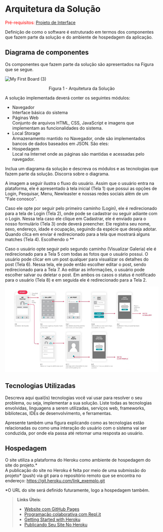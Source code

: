 # Arquitetura da Solução

<span style="color:red">Pré-requisitos: <a href="3-Projeto de Interface.md"> Projeto de Interface</a></span>

Definição de como o software é estruturado em termos dos componentes que fazem parte da solução e do ambiente de hospedagem da aplicação.

## Diagrama de componentes

Os componentes que fazem parte da solução são apresentados na Figura que se segue.

![My First Board (3)](https://user-images.githubusercontent.com/83349744/135545219-b9562b7a-7224-4cfc-b47d-d437e603d634.jpg)

<center>Figura 1 - Arquitetura da Solução</center>



A solução implementada deverá conter os seguintes módulos:
<ul>
  <li>Navegador</li>  Interface básica do sistema 
  <li>Páginas Web</li>  Conjunto de arquivos HTML, CSS, JavaScript e imagens que implementam as funcionalidades do sistema.
  <li>Local Storage</li>  Armazenamento mantido no Navegador, onde são implementados bancos de dados baseados em JSON. São eles: 
  <li>Hospedagem</li>  Local na Internet onde as páginas são mantidas e acessadas pelo navegador. 
  </ul>


Inclua um diagrama da solução e descreva os módulos e as tecnologias que fazem parte da solução. Discorra sobre o diagrama.

A imagem a seguir ilustra o fluxo do usuário. Assim
que o usuário entra na plataforma, ele é apresentado à tela inicial
(Tela 1) que possui as opções de Login, Pesquisar, Menu, Newleaster e nossas redes sociais além de um "Fale conosco".

Caso ele opte por seguir pelo primeiro caminho (Login), ele é
redirecionado para a tela de Login (Tela 2), onde pode
se cadastrar ou seguir adiante com o Login. Nessa tela caso ele clique em Cadastrar, ele é enviado para o nosso formulário (Tela 3) onde deverá preencher. 
Ele registra seu nome, sexo, endereço, idade e ocupação, seguindo da espécie que deseja adotar. Quando clica em enviar é redirecionado para a tela que mostrará alguns matches (Tela 4).
Escolhendo o **

Caso o usuário opte seguir pelo segundo caminho (Visualizar Galeria) ele
é redirecionado para a Tela 5 com todas as fotos que o usuário possui. O
usuário pode clicar em um post qualquer para visualizar os detalhes do
post (Tela 6). Nessa tela, ele pode então escolher editar o post, sendo
redirecionado para a Tela 7. Ao editar as informações, o usuário pode
escolher salvar ou deletar o post. Em ambos os casos o status é
notificado para o usuário (Tela 8) e em seguida ele é redirecionado
para a Tela 2.

![Exemplo de UserFlow](img/userflow.jpg)


## Tecnologias Utilizadas

Descreva aqui qual(is) tecnologias você vai usar para resolver o seu problema, ou seja, implementar a sua solução. Liste todas as tecnologias envolvidas, linguagens a serem utilizadas, serviços web, frameworks, bibliotecas, IDEs de desenvolvimento, e ferramentas.

Apresente também uma figura explicando como as tecnologias estão relacionadas ou como uma interação do usuário com o sistema vai ser conduzida, por onde ela passa até retornar uma resposta ao usuário.


## Hospedagem 
O site utiliza a plataforma do Heroku como ambiente de hospedagem do site do projeto.*  
A publicação do site no Heroku é feita por meio de uma submissão do projeto* (push) via git para o repositório remoto que se encontra no endereço: 
https://git.heroku.com/link_exemplo.git

*O URL do site será definido futuramente, logo a hospedagem também.

> **Links Úteis**:
>
> - [Website com GitHub Pages](https://pages.github.com/)
> - [Programação colaborativa com Repl.it](https://repl.it/)
> - [Getting Started with Heroku](https://devcenter.heroku.com/start)
> - [Publicando Seu Site No Heroku](http://pythonclub.com.br/publicando-seu-hello-world-no-heroku.html)

